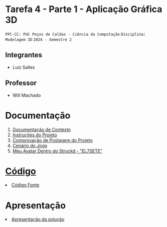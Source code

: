 # Tarefa 4 - Parte 1 - Aplicação Gráfica 3D 

`PPC-CC: PUC Poços de Caldas - Ciência da Computação`
`Disciplina: Modelagem 3D`
`2024 - Semestre 2`

## Integrantes

- Luiz Salles

## Professor

- Will Machado

# Documentação

<ol>
<li><a href="docs/1-Documentação de Contexto.md"> Documentação de Contexto</a></li>
<li><a href="src/README.md"> Instruções do Projeto
<li><a href="src/img/Jogo_Postado.jpg"> Comprovação de Postagem do Projeto
<li><a href="src/img/Lobby.jpg"> Cenário do Jogo
<li><a href="src/img/User_EL7SETE.jpg"> Meu Avatar Dentro do Struckd - "EL7SETE"
</ol>

# Código

<li><a href="src/README.md"> Código Fonte</a></li>

# Apresentação

<li><a href="presentation/README.md"> Apresentação da solução</a></li>
